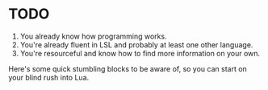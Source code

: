 # TODO

1. You already know how programming works.
2. You're already fluent in LSL and probably at least one other language.
3. You're resourceful and know how to find more information on your own.

Here's some quick stumbling blocks to be aware of, so you can start on your blind rush into Lua.
